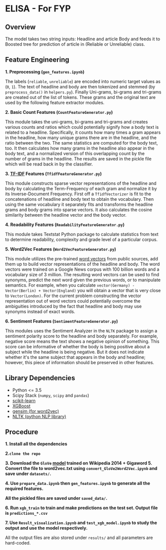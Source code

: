 # ELISA - For FYP

## Overview

The model takes two string inputs: Headline and article Body and feeds it to Boosted tree for prediction of article in (Reliable or Unreliable) class.

## Feature Engineering

**1. Preprocessing (`gen_features.ipynb`)**

The labels (`reliable`, `unreliable`) are encoded into numeric target values as (`0`, `1`). The text of headline and body are then tokenized and stemmed (by `preprocess_data()` in `helpers.py`). Finally Uni-grams, bi-grams and tri-grams are created out of the list of tokens. These grams and the original text are used by the following feature extractor modules.

**2. Basic Count Features (`CountFeatureGenerator.py`)**

This module takes the uni-grams, bi-grams and tri-grams and creates various counts and ratios which could potentially signify how a body text is related to a headline. Specifically, it counts how many times a gram appears in the headline, how many unique grams there are in the headline, and the ratio between the two. The same statistics are computed for the body text, too. It then calculates how many grams in the headline also appear in the body text, and a normalized version of this overlapping count by the number of grams in the headline. The results are saved in the pickle file which will be read back in by the classifier.

**3. [TF-IDF](https://en.wikipedia.org/wiki/Tf–idf) Features (`TfidfFeatureGenerator.py`)**

This module constructs sparse vector representations of the headline and body by calculating the Term-Frequency of each gram and normalize it by its Inverse-Document Frequency. First off a `TfidfVectorizer` is fit to the concatenations of headline and body text to obtain the vocabulary. Then using the same vocabulary it separately fits and transforms the headline grams and body grams into sparse vectors. It also calculates the cosine similarity between the headline vector and the body vector.

**4. Readability Features (`ReadabilityFeatureGenerator.py`)**

This module takes Textstat Python package to calculate statistics from text to determine readability, complexity and grade level of a particular corpus.

**5. Word2Vec Features (`Word2VecFeatureGenerator.py`)**

This module utilizes the pre-trained [word vectors](https://arxiv.org/abs/1301.3781) from public sources, add them up to build vector representations of the headline and body. The word vectors were trained on a Google News corpus with 100 billion words and a vocabulary size of 3 million. The resulting word vectors can be used to find synonyms, predict the next word given the previous words, or to manipulate semantics. For example, when you calculate `vector(Germany) - Vector(Berlin) + Vector(England)` you will obtain a vector that is very close to `Vector(London)`. For the current problem constructing the vector representation out of word vectors could potentially overcome the ambiguities introduced by the fact that headline and body may use synonyms instead of exact words.

**6. Sentiment Features (`SentimentFeatureGenerator.py`)**

This modules uses the Sentiment Analyzer in the `NLTK` package to assign a sentiment polarity score to the headline and body separately. For example, negative score means the text shows a negative opinion of something. This score can be informative of whether the body is being positive about a subject while the headline is being negative. But it does not indicate whether it's the same subject that appears in the body and headline; however, this piece of information should be preserved in other features.

## Library Dependencies
* Python <= 3.5
* Scipy Stack (`numpy`, `scipy` and `pandas`)
* [scikit-learn](http://scikit-learn.org/stable/)
* [XGBoost](http://xgboost.readthedocs.io/en/latest/)
* [gensim (for word2vec)](https://radimrehurek.com/gensim/)
* [NLTK (python NLP library)](http://www.nltk.org)

## Procedure
**1. Install all the dependencies**

**2.`clone the repo`**

**3. Download the `GloVe` [model](http://nlp.stanford.edu/data/glove.6B.zip) trained on Wikipedia 2014 + Gigaword 5. Convert the file to word2vec.txt using `convert_GloVe2Word2Vec.ipynb` and save under `datasets/`.**

**4. Use `prepare_data.ipynb` then `gen_features.ipynb` to generate all the required features.**

**All the pickled files are saved under `saved_data/`.**

**6. Run `xgb_train` to train and make predictions on the test set. Output file is `predictions_*.csv`**

**7. Use `Result_visualization.ipynb` and `test_xgb_model.ipynb` to study the output and use the model respectively.**

All the output files are also stored under `results/` and all parameters are hard-coded. 
